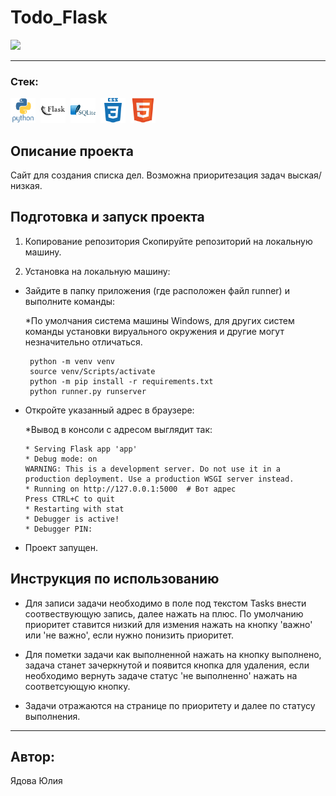 
# Todo_Flask
<div id="header" align="left">
  <img src=https://media.giphy.com/media/Wrlwh4k4Uz1o3imeZg/giphy.gif width="100"/>
</div>

---
### Стек:

<div align="left">
  <img src="https://github.com/devicons/devicon/blob/master/icons/python/python-original-wordmark.svg" title="Python 3" alt="Python" width="40" height="40"/>&nbsp;
  <img src="https://github.com/devicons/devicon/blob/master/icons/flask/flask-original-wordmark.svg" title="Flask" alt="Flask" width="40" height="40"/>&nbsp;
  <img src="https://github.com/devicons/devicon/blob/master/icons/sqlite/sqlite-original-wordmark.svg" title="SQLite3" alt="SQLite3" width="40"   height="40"/>&nbsp;
  <img src="https://github.com/devicons/devicon/blob/master/icons/css3/css3-plain-wordmark.svg"  title="CSS3" alt="CSS" width="40" height="40"/>&nbsp;
  <img src="https://github.com/devicons/devicon/blob/master/icons/html5/html5-original.svg" title="HTML5" alt="HTML" width="40" height="40"/>&nbsp;
</div>


## Описание проекта
   Сайт для создания списка дел. Возможна приоритезация задач выская/низкая.



## Подготовка и запуск проекта

1. Копирование репозитория
Скопируйте репозиторий на локальную машину.

2. Установка на локальную машину:

 + Зайдите в папку приложения (где расположен файл runner) и выполните команды:
   
   *По умолчания система машины Windows, для других систем команды уcтановки вируального окружения и другие могут незначительно отличаться.
   ```
    python -m venv venv
    source venv/Scripts/activate
    python -m pip install -r requirements.txt
    python runner.py runserver

   ```
 + Откройте указанный адрес в браузере:
   
   *Вывод в консоли с адресом выглядит так:
   ```
   * Serving Flask app 'app'
   * Debug mode: on
   WARNING: This is a development server. Do not use it in a production deployment. Use a production WSGI server instead.
   * Running on http://127.0.0.1:5000  # Вот адрес
   Press CTRL+C to quit
   * Restarting with stat
   * Debugger is active!
   * Debugger PIN: 
   ```
 + Проект запущен.
   
## Инструкция по использованию
 + Для записи задачи необходимо в поле под текстом Tasks внести соотвествующую запись, далее нажать на плюс.
   По умолчанию приоритет ставится низкий для измения нажать на кнопку 'важно' или 'не важно', если нужно понизить приоритет.

 + Для пометки задачи как выполненной нажать на кнопку выполнено, задача станет зачеркнутой и появится кнопка для удаления,
   если необходимо вернуть задаче статус 'не выполненно' нажать на соответсующую кнопку.
 
 + Задачи отражаются на странице по приоритету и далее по статусу выполнения.
---
## Автор:
Ядова Юлия
